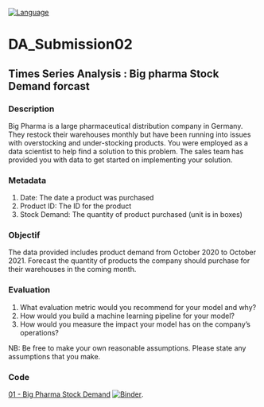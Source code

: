 [![Language](https://img.shields.io/badge/language-python-blue.svg?style=flat)](https://www.python.org)

# DA_Submission02

## Times Series Analysis : Big pharma Stock Demand forcast


### Description
Big Pharma is a large pharmaceutical distribution company in Germany. They restock their warehouses monthly but have been running into issues with overstocking and under-stocking products. You were employed as a data scientist to help find a solution to this problem. The sales team has provided you with data to get started on implementing your solution.

### Metadata
1.	Date: The date a product was purchased
2.	Product ID: The ID for the product
3.	Stock Demand: The quantity of product purchased (unit is in boxes)

### Objectif
The data provided includes product demand from October 2020 to October 2021. Forecast the quantity of products the company should purchase for their warehouses in the coming month. 

### Evaluation
1.	What evaluation metric would you recommend for your model and why?
2.	How would you build a machine learning pipeline for your model?
3.	How would you measure the impact your model has on the company’s operations?

NB: Be free to make your own reasonable assumptions. Please state any assumptions that you make.


### Code

[01 - Big Pharma Stock Demand](Big_Pharma_Stock_Demand.ipynb)
[![Binder](https://mybinder.org/badge_logo.svg)](https://mybinder.org/v2/gh/AbdelTID/DA_Submission02/HEAD).
